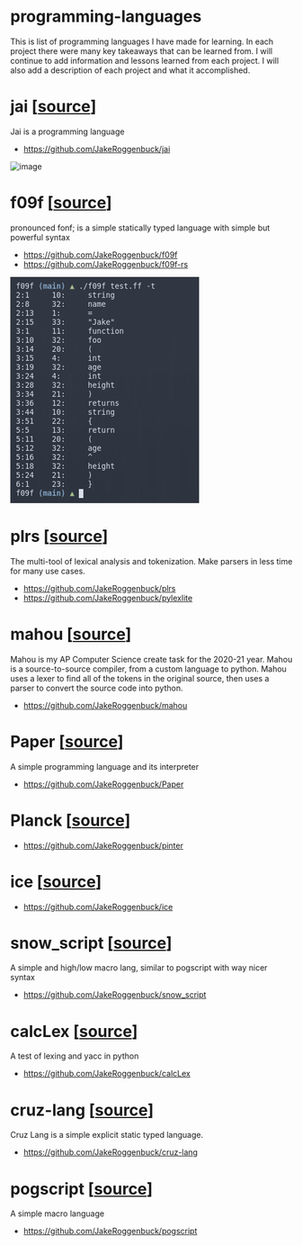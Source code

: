 # programming-languages
This is list of programming languages I have made for learning. In each project there were many key takeaways that can be learned from. I will continue to add information and lessons learned from each project. I will also add a description of each project and what it accomplished.

# jai [[source](https://github.com/JakeRoggenbuck/jai)]
Jai is a programming language
- https://github.com/JakeRoggenbuck/jai

![image](https://user-images.githubusercontent.com/35516367/130336716-99aa86e5-3f79-4081-b8fa-6a133ca90e87.png)

# f09f [[source](https://github.com/JakeRoggenbuck/f09f)]
pronounced fonf; is a simple statically typed language with simple but powerful syntax
- https://github.com/JakeRoggenbuck/f09f
- https://github.com/JakeRoggenbuck/f09f-rs

![image](https://raw.githubusercontent.com/JakeRoggenbuck/f09f/main/f09f.png)

# plrs [[source](https://github.com/JakeRoggenbuck/plrs)]
The multi-tool of lexical analysis and tokenization. Make parsers in less time for many use cases.
- https://github.com/JakeRoggenbuck/plrs
- https://github.com/JakeRoggenbuck/pylexlite

# mahou [[source](https://github.com/JakeRoggenbuck/mahou)]
Mahou is my AP Computer Science create task for the 2020-21 year. Mahou is a source-to-source compiler, from a custom language to python.
Mahou uses a lexer to find all of the tokens in the original source, then uses a parser to convert the source code into python.
- https://github.com/JakeRoggenbuck/mahou

# Paper [[source](https://github.com/JakeRoggenbuck/Paper)]
A simple programming language and its interpreter
- https://github.com/JakeRoggenbuck/Paper

# Planck [[source](https://github.com/plancklang)]
- https://github.com/JakeRoggenbuck/pinter

# ice [[source](https://github.com/JakeRoggenbuck/ice)]
- https://github.com/JakeRoggenbuck/ice

# snow_script [[source](https://github.com/JakeRoggenbuck/snow_script)]
A simple and high/low macro lang, similar to pogscript with way nicer syntax
- https://github.com/JakeRoggenbuck/snow_script

# calcLex [[source](https://github.com/JakeRoggenbuck/calcLex)]
A test of lexing and yacc in python
- https://github.com/JakeRoggenbuck/calcLex

# cruz-lang [[source](https://github.com/JakeRoggenbuck/cruz-lang)]
Cruz Lang is a simple explicit static typed language.
- https://github.com/JakeRoggenbuck/cruz-lang

# pogscript [[source](https://github.com/JakeRoggenbuck/pogscript)]
A simple macro language
- https://github.com/JakeRoggenbuck/pogscript
